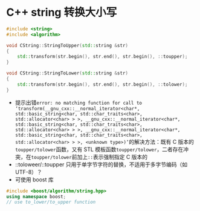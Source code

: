 # C++ string 转换大小写

```c++
#include <string>
#include <algorithm>

void CString::StringToUpper(std::string &str)
{
    std::transform(str.begin(), str.end(), str.begin(), ::toupper);
}

void CString::StringToLower(std::string &str)
{
    std::transform(str.begin(), str.end(), str.begin(), ::tolower);
}
```

- 提示出错`error: no matching function for call to ‘transform(__gnu_cxx::__normal_iterator<char*, std::basic_string<char, std::char_traits<char>, std::allocator<char> > >, __gnu_cxx::__normal_iterator<char*, std::basic_string<char, std::char_traits<char>, std::allocator<char> > >, __gnu_cxx::__normal_iterator<char*, std::basic_string<char, std::char_traits<char>, std::allocator<char> > >, <unknown type>)’`的解决方法：既有 C 版本的`toupper/tolower`函数，又有 STL 模板函数`toupper/tolower`，二者存在冲突，在`toupper/tolower`前加上`::`表示强制指定 C 版本的
- ::toloweer/::toupper 只用于单字节字符的替换，不适用于多字节编码（如 UTF-8）？
- 可使用 boost 库

```c++
#include <boost/algorithm/string.hpp> 
using namespace boost;
// use to_lower/to_upper function
```
